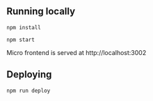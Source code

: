 ## Running locally
`npm install`

`npm start`

Micro frontend is served at http://localhost:3002

## Deploying

`npm run deploy`
